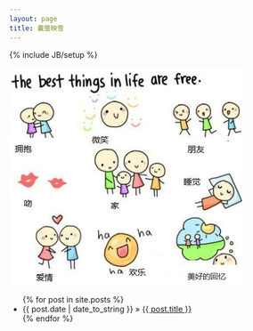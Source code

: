 ```yaml
---
layout: page
title: 囊萤映雪
---
```


{% include JB/setup %}

![Alt text](index_img.jpg)


<ul class="posts">
  {% for post in site.posts %}
    <li><span>{{ post.date | date_to_string }}</span> &raquo; <a href="{{ BASE_PATH }}{{ post.url }}">{{ post.title }}</a></li>
  {% endfor %}
</ul>



